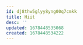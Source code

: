```yaml
---
id: dj8thw5glyy8yng00q7cmkk
title: Hiit
desc: ''
updated: 1678448535068
created: 1678448534222
---
```

